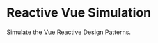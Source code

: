 # Reactive Vue Simulation

Simulate the [Vue](https://github.com/vuejs/vue) Reactive Design Patterns.
